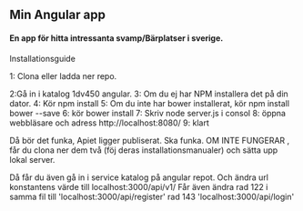 ## Min Angular app

#### En app för hitta intressanta svamp/Bärplatser i sverige.

Installationsguide

1: Clona eller ladda ner repo.

2:Gå in i katalog 1dv450 angular.
3: Om du ej har NPM installera det på din dator.
4: Kör npm install 
5: Om du inte har bower installerat, kör npm install bower --save
6: kör bower install 
7: Skriv node server.js i consol
8: öppna webbläsare och adress http://localhost:8080/
9: klart



Då bör det funka, Apiet ligger publiserat. Ska funka. OM INTE FUNGERAR , får du clona ner dem två (föj deras installationsmanualer) och sätta upp lokal server.

Då får du även gå in i service katalog på angular repot. Och ändra url konstantens värde till localhost:3000/api/v1/
Får även ändra 
rad 122 i samma fil till 'localhost:3000/api/register'
rad 143 'localhost:3000/api/login'

